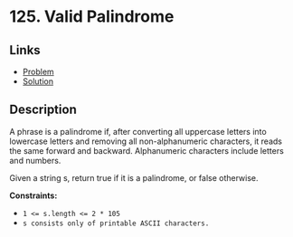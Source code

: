 # 125. Valid Palindrome

## Links

- [Problem](https://leetcode.com/problems/valid-palindrome/description/?envType=study-plan-v2&envId=top-interview-150)
- [Solution](./solution.py)

## Description

A phrase is a palindrome if, after converting all uppercase letters into lowercase letters and removing all non-alphanumeric characters, it reads the same forward and backward. Alphanumeric characters include letters and numbers.

Given a string s, return true if it is a palindrome, or false otherwise.

**Constraints:**

- `1 <= s.length <= 2 * 105`
- `s consists only of printable ASCII characters.`
